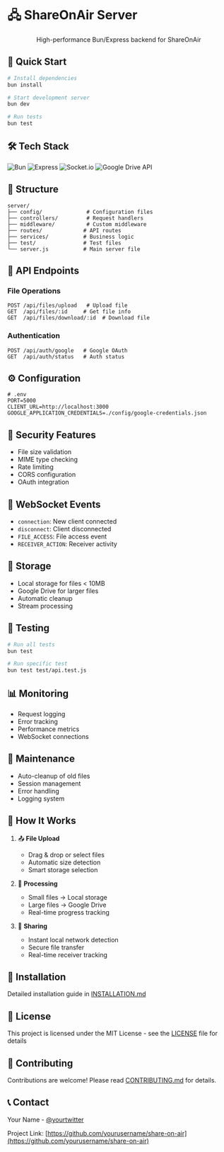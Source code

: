 # 🖧 ShareOnAir Server

<div align="center">
  <p align="center">
    High-performance Bun/Express backend for ShareOnAir
  </p>
</div>

## 🚀 Quick Start

```bash
# Install dependencies
bun install

# Start development server
bun dev

# Run tests
bun test
```

## 🛠️ Tech Stack

![Bun](https://img.shields.io/badge/Bun-000000?style=for-the-badge&logo=bun&logoColor=white)
![Express](https://img.shields.io/badge/Express-000000?style=for-the-badge&logo=express&logoColor=white)
![Socket.io](https://img.shields.io/badge/Socket.io-010101?style=for-the-badge&logo=socket.io&logoColor=white)
![Google Drive API](https://img.shields.io/badge/Google%20Drive-4285F4?style=for-the-badge&logo=google-drive&logoColor=white)

## 📁 Structure

```plaintext
server/
├── config/              # Configuration files
├── controllers/         # Request handlers
├── middleware/          # Custom middleware
├── routes/             # API routes
├── services/           # Business logic
├── test/               # Test files
└── server.js           # Main server file
```

## 🔌 API Endpoints

### File Operations
```plaintext
POST /api/files/upload   # Upload file
GET  /api/files/:id     # Get file info
GET  /api/files/download/:id  # Download file
```

### Authentication
```plaintext
POST /api/auth/google   # Google OAuth
GET  /api/auth/status   # Auth status
```

## ⚙️ Configuration

```plaintext
# .env
PORT=5000
CLIENT_URL=http://localhost:3000
GOOGLE_APPLICATION_CREDENTIALS=./config/google-credentials.json
```

## 🔐 Security Features

- File size validation
- MIME type checking
- Rate limiting
- CORS configuration
- OAuth integration

## 📡 WebSocket Events

- `connection`: New client connected
- `disconnect`: Client disconnected
- `FILE_ACCESS`: File access event
- `RECEIVER_ACTION`: Receiver activity

## 💾 Storage

- Local storage for files < 10MB
- Google Drive for larger files
- Automatic cleanup
- Stream processing

## 🧪 Testing

```bash
# Run all tests
bun test

# Run specific test
bun test test/api.test.js
```

## 📊 Monitoring

- Request logging
- Error tracking
- Performance metrics
- WebSocket connections

## 🔧 Maintenance

- Auto-cleanup of old files
- Session management
- Error handling
- Logging system

## 🌟 How It Works

1. 📤 **File Upload**
   - Drag & drop or select files
   - Automatic size detection
   - Smart storage selection

2. 🔄 **Processing**
   - Small files → Local storage
   - Large files → Google Drive
   - Real-time progress tracking

3. 📡 **Sharing**
   - Instant local network detection
   - Secure file transfer
   - Real-time receiver tracking

## 🔧 Installation

Detailed installation guide in [INSTALLATION.md](./INSTALLATION.md)

## 📝 License

This project is licensed under the MIT License - see the [LICENSE](LICENSE) file for details

## 🤝 Contributing

Contributions are welcome! Please read [CONTRIBUTING.md](CONTRIBUTING.md) for details.

## 📞 Contact

Your Name - [@yourtwitter](https://twitter.com/yourtwitter)

Project Link: [https://github.com/yourusername/share-on-air](https://github.com/yourusername/share-on-air)
